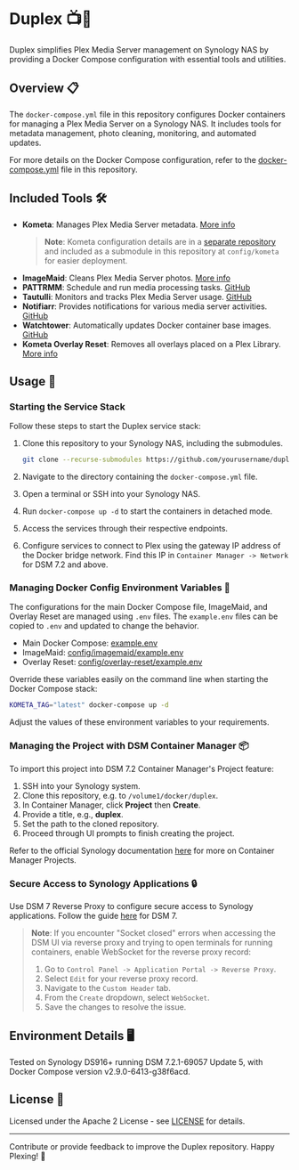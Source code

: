 # Duplex 📺🚀

Duplex simplifies Plex Media Server management on Synology NAS by providing a Docker Compose configuration with essential tools and utilities.

## Overview 📋

The `docker-compose.yml` file in this repository configures Docker containers for managing a Plex Media Server on a Synology NAS. It includes tools for metadata management, photo cleaning, monitoring, and automated updates.

For more details on the Docker Compose configuration, refer to the [docker-compose.yml](docker-compose.yml) file in this repository.

## Included Tools 🛠️

- **Kometa**: Manages Plex Media Server metadata. [More info](https://kometa.wiki/en/nightly/)
  > **Note**: Kometa configuration details are in a [separate repository](https://github.com/scottgigawatt/kometa-config) and included as a submodule in this repository at `config/kometa` for easier deployment.
- **ImageMaid**: Cleans Plex Media Server photos. [More info](https://kometa.wiki/en/nightly/kometa/scripts/imagemaid/)
- **PATTRMM**: Schedule and run media processing tasks. [GitHub](https://github.com/insertdisc/pattrmm)
- **Tautulli**: Monitors and tracks Plex Media Server usage. [GitHub](https://github.com/Tautulli/Tautulli/)
- **Notifiarr**: Provides notifications for various media server activities. [GitHub](https://github.com/Notifiarr/notifiarr/)
- **Watchtower**: Automatically updates Docker container base images. [GitHub](https://github.com/containrrr/watchtower)
- **Kometa Overlay Reset**: Removes all overlays placed on a Plex Library. [More info](https://github.com/kometa-team/overlay-reset)

## Usage 🚀

### Starting the Service Stack

Follow these steps to start the Duplex service stack:

1. Clone this repository to your Synology NAS, including the submodules.

   ```bash
   git clone --recurse-submodules https://github.com/yourusername/duplex.git
   ```

2. Navigate to the directory containing the `docker-compose.yml` file.
3. Open a terminal or SSH into your Synology NAS.
4. Run `docker-compose up -d` to start the containers in detached mode.
5. Access the services through their respective endpoints.
6. Configure services to connect to Plex using the gateway IP address of the Docker bridge network. Find this IP in `Container Manager -> Network` for DSM 7.2 and above.

### Managing Docker Config Environment Variables 🧩

The configurations for the main Docker Compose file, ImageMaid, and Overlay Reset are managed using `.env` files. The `example.env` files can be copied to `.env` and updated to change the behavior.

- Main Docker Compose: [example.env](example.env)
- ImageMaid: [config/imagemaid/example.env](config/imagemaid/example.env)
- Overlay Reset: [config/overlay-reset/example.env](config/overlay-reset/example.env)

Override these variables easily on the command line when starting the Docker Compose stack:

```bash
KOMETA_TAG="latest" docker-compose up -d
```

Adjust the values of these environment variables to your requirements.

### Managing the Project with DSM Container Manager 📦

To import this project into DSM 7.2 Container Manager's Project feature:

1. SSH into your Synology system.
2. Clone this repository, e.g. to `/volume1/docker/duplex`.
3. In Container Manager, click **Project** then **Create**.
4. Provide a title, e.g., **duplex**.
5. Set the path to the cloned repository.
6. Proceed through UI prompts to finish creating the project.

Refer to the official Synology documentation [here](https://kb.synology.com/en-id/DSM/help/ContainerManager/docker_project?version=7) for more on Container Manager Projects.

### Secure Access to Synology Applications 🔒

Use DSM 7 Reverse Proxy to configure secure access to Synology applications. Follow the guide [here](https://mariushosting.com/synology-how-to-use-reverse-proxy-on-dsm-7/) for DSM 7.

> **Note**: If you encounter "Socket closed" errors when accessing the DSM UI via reverse proxy and trying to open terminals for running containers, enable WebSocket for the reverse proxy record:
>
> 1. Go to `Control Panel -> Application Portal -> Reverse Proxy`.
> 2. Select `Edit` for your reverse proxy record.
> 3. Navigate to the `Custom Header` tab.
> 4. From the `Create` dropdown, select `WebSocket`.
> 5. Save the changes to resolve the issue.

## Environment Details 🖥️

Tested on Synology DS916+ running DSM 7.2.1-69057 Update 5, with Docker Compose version v2.9.0-6413-g38f6acd.

## License 📄

Licensed under the Apache 2 License - see [LICENSE](LICENSE) for details.

---

Contribute or provide feedback to improve the Duplex repository. Happy Plexing! 🌟
